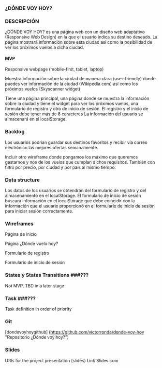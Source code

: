 ### ¿DÓNDE VOY HOY?



### DESCRIPCIÓN

¿DÓNDE VOY HOY? es una página web con un diseño web adaptativo (Responsive Web Design) en la que el usuario indica su destino deseado. La página mostrará información sobre esta ciudad así como la posibilidad de ver los próximos vuelos a dicha ciudad.


#### MVP

Responsive webpage (mobile-first, tablet, laptop)

Muestra información sobre la ciudad de manera clara (user-friendly) donde puedes ver información de la ciudad (Wikipedia.com) así como los próximos vuelos (Skyscanner widget)

Tiene una página principal, una página donde se muestra la información sobre la ciudad y tiene el widget para ver los próximos vuelos, una formulario de registro y otro de inicio de sesión.
El registro y el inicio de sesión debe tener más de 8 caracteres
La información del usuario se almacenará en el localStorage.


### Backlog

Los usuarios podrían guardar sus destinos favoritos y recibir vía correo electrónico las mejores ofertas semanalmente.

Incluir otro wireframe donde pongamos los máximo que queremos gastarnos y nos de los vuelos que cumplan dichos requisitos. También con filtro por precio, por ciudad y por país al mismo tiempo.


### Data structure

Los datos de los usuarios se obtendrán del formulario de registro y del almacenamiento en el localStorage. El formulario de inicio de sesión buscará información en el localStorage que debe coincidir con la información que el usuario proporcionó en el formulario de inicio de sesión para iniciar sesión correctamente.


### Wireframes




Página de inicio




Página ¿Dónde vuelo hoy?



Formulario de registro



Formulario de inicio de sesión


### States y States Transitions ###???

Not MVP. TBD in a later stage


### Task ###???

Task definition in order of priority


### Git ###

[dondevoyhoygithub] (https://github.com/victorronda/donde-voy-hoy "Repositorio ¿Dónde voy hoy?")


### Slides ###

URls for the project presentation (slides) Link Slides.com
